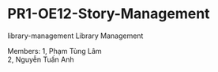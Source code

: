 # PR1-OE12-Story-Management
library-management Library Management

Members: 
1, Phạm Tùng Lâm  
2, Nguyễn Tuấn Anh
